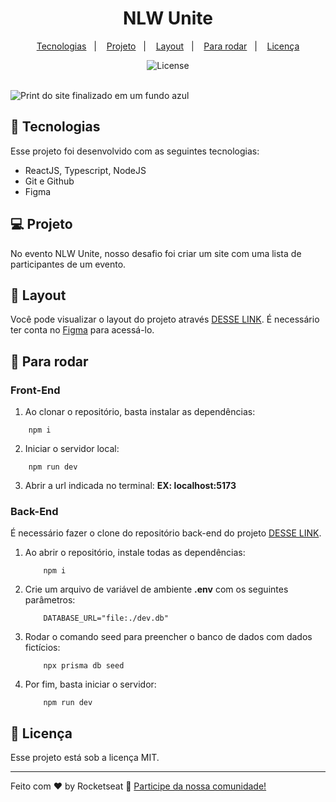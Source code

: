 <h1 align="center"> NLW Unite </h1>

<p align="center">
  <a href="#-tecnologias">Tecnologias</a>&nbsp;&nbsp;&nbsp;|&nbsp;&nbsp;&nbsp;
  <a href="#-projeto">Projeto</a>&nbsp;&nbsp;&nbsp;|&nbsp;&nbsp;&nbsp;
  <a href="#-layout">Layout</a>&nbsp;&nbsp;&nbsp;|&nbsp;&nbsp;&nbsp;
  <a href="#-para-rodar">Para rodar</a>&nbsp;&nbsp;&nbsp;|&nbsp;&nbsp;&nbsp;
  <a href="#memo-licença">Licença</a>
</p>

<p align="center">
  <img alt="License" src="https://img.shields.io/static/v1?label=license&message=MIT&color=49AA26&labelColor=000000">
</p>

</br>

<img alt="Print do site finalizado em um fundo azul" src="https://imgur.com/a/r3DJlY1" />

## 🚀 Tecnologias

Esse projeto foi desenvolvido com as seguintes tecnologias:

- ReactJS, Typescript, NodeJS
- Git e Github
- Figma

## 💻 Projeto

No evento NLW Unite, nosso desafio foi criar um site com uma lista de participantes de um evento.

## 🔖 Layout

Você pode visualizar o layout do projeto através [DESSE LINK](https://www.figma.com/community/file/1356738933008624188). É necessário ter conta no [Figma](https://figma.com) para acessá-lo.

## 🔧 Para rodar

### Front-End

1. Ao clonar o repositório, basta instalar as dependências:
```node
    npm i
```
2. Iniciar o servidor local:
```
    npm run dev
```    
3. Abrir a url indicada no terminal: **EX: localhost:5173**

### Back-End

É necessário fazer o clone do repositório back-end do projeto [DESSE LINK](https://github.com/rocketseat-education/nlw-unite-nodejs).

1. Ao abrir o repositório, instale todas as dependências:
    ```node
        npm i
    ```
2. Crie um arquivo de variável de ambiente **.env** com os seguintes parâmetros:
    ```
        DATABASE_URL="file:./dev.db"
    ```
3. Rodar o comando seed para preencher o banco de dados com dados fictícios:
    ```node
        npx prisma db seed
    ```
4. Por fim, basta iniciar o servidor:
    ```node
        npm run dev
    ```



## :memo: Licença

Esse projeto está sob a licença MIT.

---

Feito com ♥ by Rocketseat :wave: [Participe da nossa comunidade!](https://discord.gg/rocketseat)